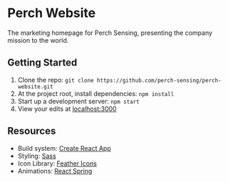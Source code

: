 # Perch Website

The marketing homepage for Perch Sensing, presenting the company mission to the world.

## Getting Started

1. Clone the repo: `git clone https://github.com/perch-sensing/perch-website.git`
2. At the project root, install dependencies: `npm install`
3. Start up a development server: `npm start`
4. View your edits at [localhost:3000](http://localhost:3000)

## Resources

- Build system: [Create React App](https://github.com/facebook/create-react-app)
- Styling: [Sass](https://sass-lang.com/guide)
- Icon Library: [Feather Icons](https://feathericons.com/)
- Animations: [React Spring](https://www.react-spring.io/docs/hooks/basics)
